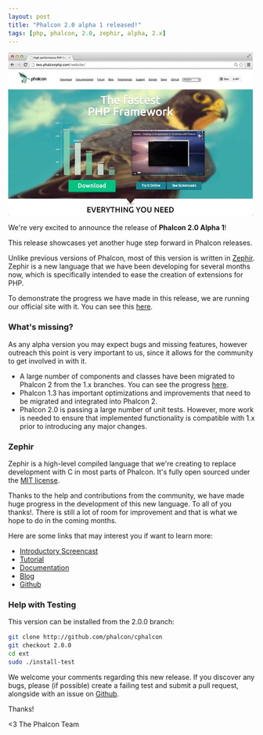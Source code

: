```yaml
---
layout: post
title: "Phalcon 2.0 alpha 1 released!"
tags: [php, phalcon, 2.0, zephir, alpha, 2.x]
---
```


![image](/assets/files/2014-01-16-website.jpg)

We're very excited to announce the release of **Phalcon 2.0 Alpha 1**!

This release showcases yet another huge step forward in Phalcon releases.

Unlike previous versions of Phalcon, most of this version is written in [Zephir](http://zephir-lang.com/index.html). Zephir is a new language that we have been developing for several months now, which is specifically intended to ease the creation of extensions for PHP.

<!--more-->
To demonstrate the progress we have made in this release, we are running our official site with it. You can see this [here](http://two.phalconphp.com/website).

### What's missing?

As any alpha version you may expect bugs and missing features, however outreach this point is very important to us, since it allows for the community to get involved in with it.

- A large number of components and classes have been migrated to Phalcon 2 from the 1.x branches. You can see the progress [here](https://github.com/phalcon/cphalcon/wiki/Progress-2.0).
- Phalcon 1.3 has important optimizations and improvements that need to be migrated and integrated into Phalcon 2.
- Phalcon 2.0 is passing a large number of unit tests. However, more work is needed to ensure that implemented functionality is compatible with 1.x prior to introducing any major changes.

### Zephir

Zephir is a high-level compiled language that we're creating to replace development with C in most parts of Phalcon. It's fully open sourced under the [MIT license](http://opensource.org/licenses/MIT).

Thanks to the help and contributions from the community, we have made huge progress in the development of this new language. To all of you thanks!. There is still a lot of room for improvement and that is what we hope to do in the coming months.

Here are some links that may interest you if want to learn more:

- [Introductory Screencast](http://vimeo.com/84180223)
- [Tutorial](http://zephir-lang.com/tutorial.html)
- [Documentation](http://zephir-lang.com/)
- [Blog](http://blog.zephir-lang.com/)
- [Github](https://github.com/phalcon/zephir)

### Help with Testing

This version can be installed from the 2.0.0 branch:

```sh
git clone http://github.com/phalcon/cphalcon
git checkout 2.0.0
cd ext
sudo ./install-test
```

We welcome your comments regarding this new release. If you discover any bugs, please (if possible) create a failing test and submit a pull request, alongside with an issue on [Github](https://github.com/phalcon/cphalcon).

Thanks!


<3 The Phalcon Team
